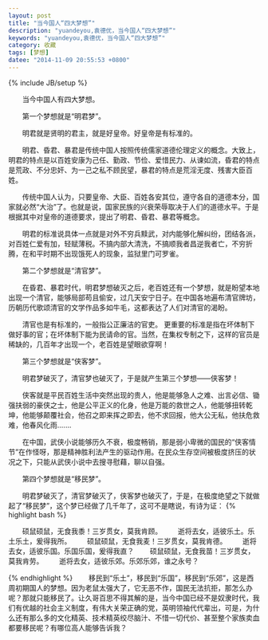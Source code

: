 ```yaml
---
layout: post
title: "当今国人“四大梦想”"
description: "yuandeyou,袁德优，当今国人“四大梦想”"
keywords: "yuandeyou,袁德优，当今国人“四大梦想”"
category: 收藏
tags: [梦想]
datee: "2014-11-09 20:55:53 +0800"
---
```

{% include JB/setup %}

　　当今中国人有四大梦想。

　　第一个梦想就是“明君梦”。

　　明君就是贤明的君主，就是好皇帝。好皇帝是有标准的。

　　明君、昏君、暴君是传统中国人按照传统儒家道德伦理定义的概念。大致上，明君的特点是以百姓安康为己任、勤政、节俭、爱惜民力、从谏如流，昏君的特点是荒政、不分忠奸、为一己之私不顾民望，暴君的特点是荒淫无度、残害大臣百姓。

　　传统中国人认为，只要皇帝、大臣、百姓各安其位，遵守各自的道德本分，国家就必然“大治”了。也就是说，国家民族的兴衰荣辱取决于人们的道德水平。于是根据其中对皇帝的道德要求，提出了明君、昏君、暴君等概念。

<!-- more -->

　　明君的标准说具体一点就是对外不穷兵黩武，对内能够化解纠纷，团结各派，对百姓仁爱有加，轻赋薄税。不搞内部大清洗，不搞顺我者昌逆我者亡，不穷折腾，在和平时期不出现饿死人的现象，监狱里门可罗雀。

　　第二个梦想就是“清官梦”。

　　在昏君、暴君时代，明君梦想破灭之后，老百姓还有一个梦想，就是盼望本地出现一个清官，能够局部苟且偷安，过几天安宁日子。在中国各地遍布清官牌坊，历朝历代歌颂清官的文学作品多如牛毛，这都表达了人们对清官的渴盼。

　　清官也是有标准的，一般指公正廉洁的官吏。 更重要的标准是指在坏体制下做好事的官；在坏体制下能为民请命的官。当然，在集权专制之下，这样的官员是稀缺的，几百年才出现一个，老百姓是望眼欲穿啊！

　　第三个梦想就是“侠客梦”。

　　明君梦破灭了，清官梦也破灭了，于是就产生第三个梦想——侠客梦！

　　侠客就是平民百姓生活中突然出现的贵人，他是能够急人之难、出言必信、锄强扶弱的豪侠之士，他是公平正义的化身，他是万能的救世之人，他能够扭转乾坤，他能够颠覆社会，他召之即来挥之即去，他不求回报，他大公无私，他扶危救难，他春风化雨.......

　　在中国，武侠小说能够历久不衰，极度畅销，那是弱小卑微的国民的“侠客情节”在作怪呀，那是精神胜利法产生的驱动作用。在民众生存空间被极度挤压的状况之下，只能从武侠小说中去搜寻慰藉，聊以自强。

　　第四个梦想就是“移民梦”。

　　明君梦破灭了，清官梦破灭了，侠客梦也破灭了，于是，在极度绝望之下就做起了“移民梦”，这个梦已经做了几千年了，这可不是瞎说，有诗为证：
{% highlight bash  %}

　　硕鼠硕鼠，无食我黍！三岁贯女，莫我肯顾。
　　逝将去女，适彼乐土。乐土乐土，爰得我所。
　　硕鼠硕鼠，无食我麦！三岁贯女，莫我肯德。
　　逝将去女，适彼乐国。乐国乐国，爰得我直？
　　硕鼠硕鼠，无食我苗！三岁贯女，莫我肯劳。
　　逝将去女，适彼乐郊。乐郊乐郊，谁之永号？


{% endhighlight %}
　　移民到“乐土”，移民到“乐国”，移民到“乐郊”，这是西周初期国人的梦想。因为老鼠太强大了，它无恶不作，国民无法抗拒，那怎么办呢？那就只能移民了。让久哥百思不得其解的是，当今中国已经不是奴隶时代，我们有优越的社会主义制度，有伟大关荣正确的党，英明领袖代代辈出，可是，为什么还有那么多的文化精英、技术精英绞尽脑汁、不惜一切代价、甚至整个家族卖血都要移民呢？有哪位高人能够告诉我？ 

